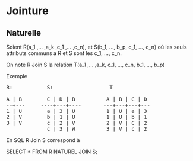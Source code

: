 Jointure
============

Naturelle
-------------

Soient R(a_1 ,... ,a_k ,c_1 ,... ,c_n), et S(b_1, ..., b_p, c_1, ..., c_n)
où les seuls attributs communs a R et S sont les c_1, ..., c_n.

On note R Join S la relation
T(a_1 ,... ,a_k, c_1, ..., c_n, b_1, ..., b_p)

Exemple
<pre>
R:           S:                  T

A | B        C | D | B          A | B | C | D
--+---     ----+---+----       ---+---+---+---
1 | U        a | 3 | U          1 | U | a | 3
2 | V        b | 1 | U          1 | U | b | 1
3 | V        c | 2 | V          2 | V | C | 2
             c | 3 | W          3 | V | c | 2
</pre>
En SQL R Join S correspond à

   SELECT * FROM R NATUREL JOIN S;